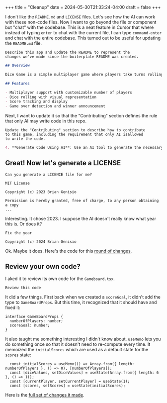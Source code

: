 +++
title = "Cleanup"
date = 2024-05-30T21:33:24-04:00
draft = false
+++

I don't like the `README.md` and `LICENSE` files.  Let's see how the AI can work with these non-code files.  Now I want to go beyond the file or component but "chat" with the codebase.  This is a neat feature in Cursor that where instead of typing `enter` to chat with the current file, I can type `command-enter` and chat with the entire codebase.  This turned out to be useful for updating the `README.md` file.

```
Describe this app and update the README to represent the
changes we've made since the boilerplate README was created.
```

```md
## Overview

Dice Game is a simple multiplayer game where players take turns rolling dice to accumulate points. The first player to reach the score goal wins the game.

## Features

- Multiplayer support with customizable number of players
- Dice rolling with visual representation
- Score tracking and display
- Game over detection and winner announcement
```

Next, I want to update it so that the "Contributing" section defines the rule that only AI may write code in this repo.

```
Update the "Contributing" section to describe how to contribute
to this game, including the requirement that only AI isallowed
to write the code.
```

```md
4. **Generate Code Using AI**: Use an AI tool to generate the necessary code changes. Ensure that the code adheres to the project's style and guidelines.
```

## Great! Now let's generate a LICENSE
```
Can you generate a LICENCE file for me?
```

```
MIT License

Copyright (c) 2023 Brian Genisio

Permission is hereby granted, free of charge, to any person obtaining a copy
...
```

Interesting.  It chose 2023.  I suppose the AI doesn't really know what year this is.  Or does it?

```
Fix the year
```

```
Copyright (c) 2024 Brian Genisio
```

Ok.  Maybe it does.  Here's the code for this [round of changes](https://github.com/pass-the-cheese/passthecheese.ai/commit/314ba381f4755c1396188555a4a54bf016be54d5#diff-c693279643b8cd5d248172d9c22cb7cf4ed163a3c98c8a3f69c2717edd3eacb7).

## Review your own code?
I aked it to review its own code for the `Gameboard.tsx`.


```
Review this code
```

It did a few things.  First back when we created a `scoreGoal`, it didn't add the type to `GameBoardProps`.  But this time, it recognized that it should have and fixed it:

```tsx
interface GameBoardProps {
  numberOfPlayers: number;
  scoreGoal: number;
}
```

It also taught me something interesting I didn't know about.  `useMemo` lets you do something once so that it doesn't need to re-compute every time.  It memoized the `initialScores` which are used as a default state for the `scores` state:

```tsx
  const initialScores = useMemo(() => Array.from({ length: numberOfPlayers }, () => 0), [numberOfPlayers]);
  const [diceValues, setDiceValues] = useState(Array.from({ length: 6 }, () => 1));
  const [currentPlayer, setCurrentPlayer] = useState(1);
  const [scores, setScores] = useState(initialScores);
```

Here is the [full set of changes it made](https://github.com/pass-the-cheese/passthecheese.ai/commit/0f8f613837ee7d43313de014ee7def4b2214d826).


